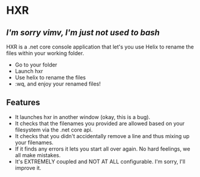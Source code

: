 # HXR
## _I'm sorry vimv, I'm just not used to bash_

HXR is a .net core console application that let's you use Helix to rename the files within your working folder.

- Go to your folder
- Launch hxr
- Use helix to rename the files
- :wq, and enjoy your renamed files!

## Features

- It launches hxr in another window (okay, this is a bug).
- It checks that the filenames you provided are allowed based on your filesystem via the .net core api.
- It checks that you didn't accidentally remove a line and thus mixing up your filenames.
- If it finds any errors it lets you start all over again. No hard feelings, we all make mistakes.
- It's EXTREMELY coupled and NOT AT ALL configurable. I'm sorry, I'll improve it.
